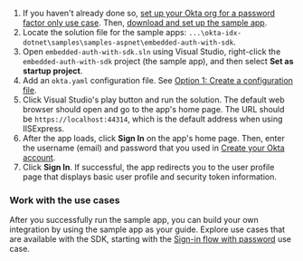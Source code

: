 
1. If you haven't already done so, [set up your Okta org for a password factor only use case](/docs/guides/oie-embedded-common-org-setup/aspnet/main/#set-up-your-okta-org-for-a-password-factor-only-use-case). Then, [download and set up the sample app](/docs/guides/oie-embedded-common-download-setup-app/aspnet/main/).
1. Locate the solution file for the sample apps:
`...\okta-idx-dotnet\samples\samples-aspnet\embedded-auth-with-sdk`.
1. Open `embedded-auth-with-sdk.sln` using Visual Studio, right-click the `embedded-auth-with-sdk` project (the sample app), and then select **Set as startup project**.
1. Add an `okta.yaml` configuration file. See [Option 1: Create a configuration file](/docs/guides/oie-embedded-common-download-setup-app/aspnet/main/#option-1-create-a-configuration-file).
1. Click Visual Studio's play button and run the solution. The default web browser should open and go to the app's home page. The URL should be `https://localhost:44314`, which is the default address when using IISExpress.
1. After the app loads, click **Sign In** on the app's home page. Then, enter the username (email) and password that you used in [Create your Okta account](/docs/guides/oie-embedded-common-org-setup/aspnet/main/#create-your-okta-account).
1. Click **Sign In**. If successful, the app redirects you to the user profile page that displays basic user profile and security token information.

### Work with the use cases

After you successfully run the sample app, you can build your own integration by using the sample app as your guide. Explore use cases that are available with the SDK, starting with the [Sign-in flow with password](/docs/guides/oie-embedded-sdk-use-case-basic-sign-in/aspnet/main/) use case.

